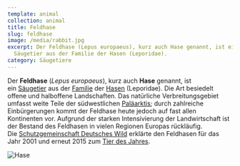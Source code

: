 ```yaml
---
template: animal
collection: animal
title: Feldhase
slug: feldhase
image: /media/rabbit.jpg
excerpt: Der Feldhase (Lepus europaeus), kurz auch Hase genannt, ist ein
  Säugetier aus der Familie der Hasen (Leporidae).
category: Säugetiere
---
```

Der **Feldhase** (*Lepus europaeus*), kurz auch **Hase** genannt, ist ein [Säugetier](https://de.wikipedia.org/wiki/S%C3%A4ugetier "Säugetier") aus der [Familie](https://de.wikipedia.org/wiki/Familie_(Biologie) "Familie (Biologie)") der [Hasen](https://de.wikipedia.org/wiki/Hasen "Hasen") (Leporidae). Die Art besiedelt offene und halboffene Landschaften. Das natürliche Verbreitungsgebiet umfasst weite Teile der südwestlichen [Paläarktis](https://de.wikipedia.org/wiki/Pal%C3%A4arktis "Paläarktis"); durch zahlreiche Einbürgerungen kommt der Feldhase heute jedoch auf fast allen Kontinenten vor. Aufgrund der starken Intensivierung der Landwirtschaft ist der Bestand des Feldhasen in vielen Regionen Europas rückläufig. Die [Schutzgemeinschaft Deutsches Wild](https://de.wikipedia.org/wiki/Schutzgemeinschaft_Deutsches_Wild "Schutzgemeinschaft Deutsches Wild") erklärte den Feldhasen für das Jahr 2001 und erneut 2015 zum [Tier des Jahres](https://de.wikipedia.org/wiki/Tier_des_Jahres#Tier_des_Jahres_in_Deutschland "Tier des Jahres").

![Hase](/media/julie-marsh-jaegmxexr3u-unsplash.jpg "Hase")